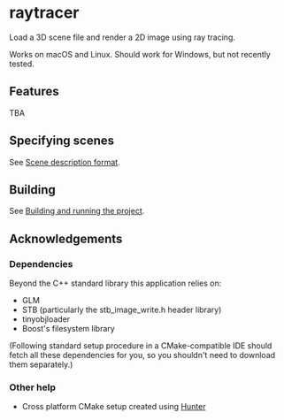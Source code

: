 # raytracer

Load a 3D scene file and render a 2D image using ray tracing.

Works on macOS and Linux. Should work for Windows, but not recently tested.

## Features

TBA

## Specifying scenes

See [Scene description format](docs/scenes.md).

## Building

See [Building and running the project](docs/building.md).

## Acknowledgements

### Dependencies

Beyond the C++ standard library this application relies on:
* GLM
* STB (particularly the stb_image_write.h header library)
* tinyobjloader
* Boost's filesystem library

(Following standard setup procedure in a CMake-compatible IDE should fetch all these dependencies for you, so you shouldn't need to download them separately.)

### Other help

* Cross platform CMake setup created using [Hunter](https://github.com/ruslo/hunter)
